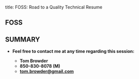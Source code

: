 title: FOSS: Road to a Quality Technical Resume
<!-- insert-file headers.md -->

## FOSS


## SUMMARY

- **Feel free to contact me at any time regarding this session:**

    - **Tom Browder**
    - **850-830-8078 (M)**
    - **<tom.browder@gmail.com>**

